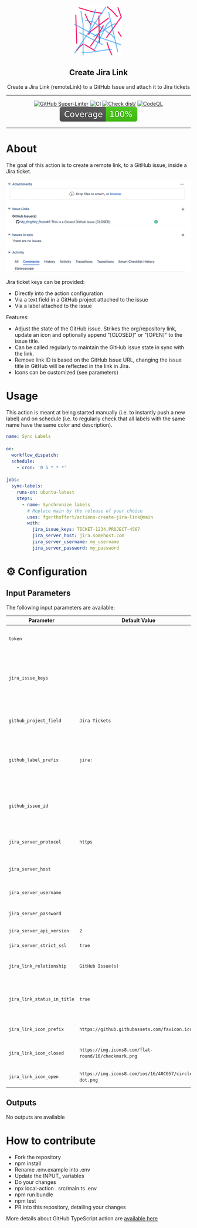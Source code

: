 <!-- markdownlint-disable MD041 -->
<p align="center">
  <img alt="ZenCrepesLogo" src="docs/zencrepes-logo.png" height="140" />
  <h2 align="center">Create Jira Link</h2>
  <p align="center">Create a Jira Link (remoteLink) to a GitHub Issue
   and attach it to Jira tickets</p>
</p>

---

<div align="center">

[![GitHub Super-Linter](https://github.com/fgerthoffert/actions-create-jira-link/actions/workflows/linter.yml/badge.svg)](https://github.com/super-linter/super-linter)
![CI](https://github.com/fgerthoffert/actions-create-jira-link/actions/workflows/ci.yml/badge.svg)
[![Check dist/](https://github.com/fgerthoffert/actions-create-jira-link/actions/workflows/check-dist.yml/badge.svg)](https://github.com/fgerthoffert/actions-create-jira-link/actions/workflows/check-dist.yml)
[![CodeQL](https://github.com/fgerthoffert/actions-create-jira-link/actions/workflows/codeql-analysis.yml/badge.svg)](https://github.com/fgerthoffert/actions-create-jira-link/actions/workflows/codeql-analysis.yml)
[![Coverage](./badges/coverage.svg)](./badges/coverage.svg)

</div>

---

# About

The goal of this action is to create a remote link, to a GitHub issue, inside a
Jira ticket.

![Jira Remote Link](docs/jira-remotelink.png)

Jira ticket keys can be provided:

- Directly into the action configuration
- Via a text field in a GitHub project attached to the issue
- Via a label attached to the issue

Features:

- Adjust the state of the GitHub issue. Strikes the org/repository link, update
  an icon and optionally append "[CLOSED]" or "[OPEN]" to the issue title.
- Can be called regularly to maintain the GitHub issue state in sync with the
  link.
- Remove link ID is based on the GitHub Issue URL, changing the issue title in
  GitHub will be reflected in the link in Jira.
- Icons can be customized (see parameters)

# Usage

This action is meant at being started manually (i.e. to instantly push a new
label) and on schedule (i.e. to regularly check that all labels with the same
name have the same color and description).

```yaml
name: Sync Labels

on:
  workflow_dispatch:
  schedule:
    - cron: '0 5 * * *'

jobs:
  sync-labels:
    runs-on: ubuntu-latest
    steps:
      - name: Synchronize labels
        # Replace main by the release of your choice
        uses: fgerthoffert/actions-create-jira-link@main
        with:
          jira_issue_keys: TICKET-1234,PROJECT-4567
          jira_server_host: jira.somehost.com
          jira_server_username: my_username
          jira_server_password: my_password
```

# :gear: Configuration

## Input Parameters

The following input parameters are available:

| Parameter                   | Default Value                                          | Description                                                                                                                            |
| --------------------------- | ------------------------------------------------------ | -------------------------------------------------------------------------------------------------------------------------------------- |
| `token`                     |                                                        | A GitHub personal API token with privileges to access the issue details                                                                |
| `jira_issue_keys`           |                                                        | A comma separated list of Jira issues to create a link into (e.g. "PROJECT-1,TOOLS-2"). All these should be on the same Jira instance. |
| `github_project_field`      | `Jira Tickets`                                         | Name of a GitHub project field containing a comma separated list of Jira issues                                                        |
| `github_label_prefix`       | `jira:`                                                | Label prefix to be used for finding issues. For example if the label is "jira:PROJECT-1", the prefix should be "jira:"                 |
| `github_issue_id`           |                                                        | When providing a GitHub Issue ID (GraphQL ID) the action will use that ID instead of the one provided in the event payload.            |
| `jira_server_protocol`      | `https`                                                | Protocol to communicate with the Jira server. Default is "https".                                                                      |
| `jira_server_host`          |                                                        | The JIRA server to connect to, for example "jira.somehost.com".                                                                        |
| `jira_server_username`      |                                                        | Username to connect to the Jira server                                                                                                 |
| `jira_server_password`      |                                                        | Password to connect to the Jira server                                                                                                 |
| `jira_server_api_version`   | `2`                                                    | JIRA API version. Default is "2"                                                                                                       |
| `jira_server_strict_ssl`    | `true`                                                 | Enable string SSL. Default is "true"                                                                                                   |
| `jira_link_relationship`    | `GitHub Issue(s)`                                      | Relationship to display in the Jira issue. Default is "GitHub Issues(s)"                                                               |
| `jira_link_status_in_title` | `true`                                                 | Display the issue status in bracket next to the issue title (for example: My GitHub Issue [OPEN])                                      |
| `jira_link_icon_prefix`     | `https://github.githubassets.com/favicon.ico`          | Icon to be displayed in Jira next to the issue link (16x16px)                                                                          |
| `jira_link_icon_closed`     | `https://img.icons8.com/flat-round/16/checkmark.png`   | Icon to be displayed in Jira when the GitHub issue is closed                                                                           |
| `jira_link_icon_open`       | `https://img.icons8.com/ios/16/40C057/circled-dot.png` | Icon to be displayed in Jira when the GitHub issue is open                                                                             |

## Outputs

No outputs are available

# How to contribute

- Fork the repository
- npm install
- Rename .env.example into .env
- Update the INPUT\_ variables
- Do your changes
- npx local-action . src/main.ts .env
- npm run bundle
- npm test
- PR into this repository, detailing your changes

More details about GitHub TypeScript action are
[available here](https://github.com/actions/typescript-action)
